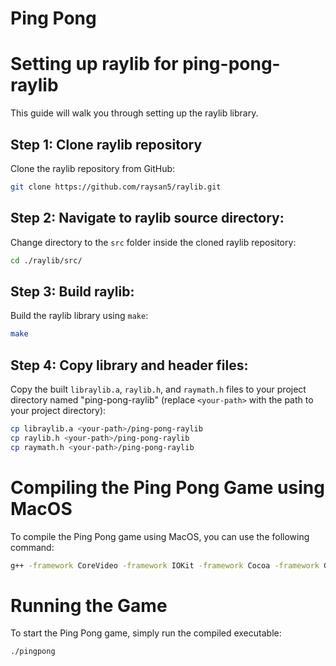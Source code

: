# Ping Pong

# Setting up raylib for ping-pong-raylib

This guide will walk you through setting up the raylib library. 

## Step 1: Clone raylib repository

Clone the raylib repository from GitHub:

```bash
git clone https://github.com/raysan5/raylib.git
```

## Step 2: Navigate to raylib source directory:

Change directory to the `src` folder inside the cloned raylib repository:

```bash
cd ./raylib/src/
```

## Step 3: Build raylib:

Build the raylib library using `make`:

```bash
make
```

## Step 4: Copy library and header files:

Copy the built `libraylib.a`, `raylib.h`, and `raymath.h` files to your project directory named "ping-pong-raylib" (replace `<your-path>` with the path to your project directory):


```bash
cp libraylib.a <your-path>/ping-pong-raylib
cp raylib.h <your-path>/ping-pong-raylib
cp raymath.h <your-path>/ping-pong-raylib
```

# Compiling the Ping Pong Game using MacOS

To compile the Ping Pong game using MacOS, you can use the following command:

```bash
g++ -framework CoreVideo -framework IOKit -framework Cocoa -framework GLUT -framework OpenGL -std=c++11 libraylib.a pingpong.cpp -o pingpong
```

# Running the Game

To start the Ping Pong game, simply run the compiled executable:

```bash
./pingpong
```
